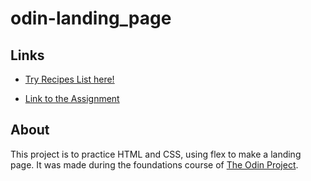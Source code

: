 # odin-landing_page

## Links
- [Try Recipes List here!](https://bardo172.github.io/odin-landing_page/)

- [Link to the Assignment](https://www.theodinproject.com/lessons/foundations-landing-page)

## About
This project is to practice HTML and CSS, using flex to make a landing page.
It was made during the foundations course of [The Odin Project](https://www.theodinproject.com).
